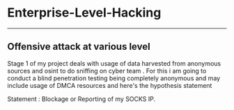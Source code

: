 # Enterprise-Level-Hacking
-------------------------------------------------
Offensive attack at various level
-------------------------------------------------
Stage 1 of my project deals with usage of data harvested from anonymous sources and osint to do sniffing on cyber team .
For this i am going to conduct a blind penetration testing being completely anonymous and may include usage of DMCA resources and here's the hypothesis statement 

Statement : Blockage or Reporting of my SOCKS IP.
